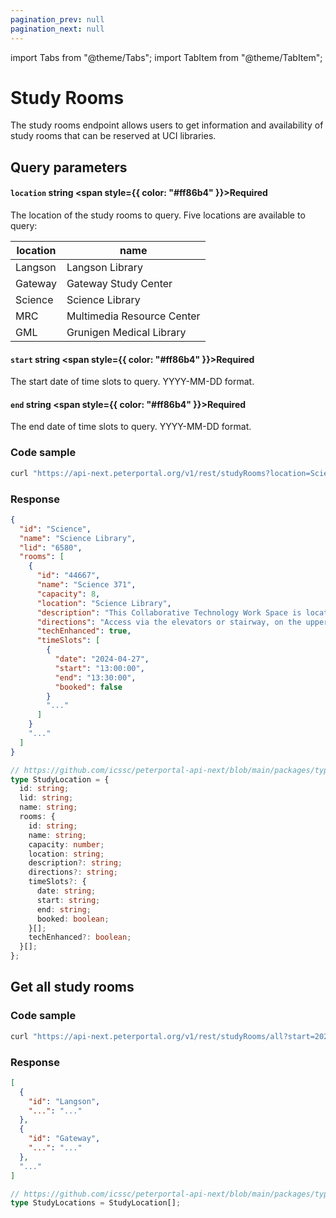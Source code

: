 ```yaml
---
pagination_prev: null
pagination_next: null
---
```


import Tabs from "@theme/Tabs";
import TabItem from "@theme/TabItem";

# Study Rooms

The study rooms endpoint allows users to get information and availability of study rooms that can be reserved at UCI libraries.

## Query parameters

#### `location` string <span style={{ color: "#ff86b4" }}>Required</span>

The location of the study rooms to query. Five locations are available to query:

| location | name                       |
| -------- | -------------------------- |
| Langson  | Langson Library            |
| Gateway  | Gateway Study Center       |
| Science  | Science Library            |
| MRC      | Multimedia Resource Center |
| GML      | Grunigen Medical Library   |

#### `start` string <span style={{ color: "#ff86b4" }}>Required</span>

The start date of time slots to query. YYYY-MM-DD format.

#### `end` string <span style={{ color: "#ff86b4" }}>Required</span>

The end date of time slots to query. YYYY-MM-DD format.

### Code sample

<Tabs>
<TabItem value="bash" label="cURL">

```bash
curl "https://api-next.peterportal.org/v1/rest/studyRooms?location=Science&start=2024-04-26&end=2024-04-30""
```

</TabItem>
</Tabs>

### Response

<Tabs>
<TabItem value="json" label="Example response">

```json
{
  "id": "Science",
  "name": "Science Library",
  "lid": "6580",
  "rooms": [
    {
      "id": "44667",
      "name": "Science 371",
      "capacity": 8,
      "location": "Science Library",
      "description": "This Collaborative Technology Work Space is located on the upper level of the 2nd Floor Grand Reading Room. Access via the stairway halfway through the Grand Reading Room. Digital display available. Bring your own laptop.",
      "directions": "Access via the elevators or stairway, on the upper level of the Grand Reading Room.",
      "techEnhanced": true,
      "timeSlots": [
        {
          "date": "2024-04-27",
          "start": "13:00:00",
          "end": "13:30:00",
          "booked": false
        }
        "..."
      ]
    }
    "..."
  ]
}
```

</TabItem>
<TabItem value="ts" label="Payload schema">

```typescript
// https://github.com/icssc/peterportal-api-next/blob/main/packages/types/types/studyRoom
type StudyLocation = {
  id: string;
  lid: string;
  name: string;
  rooms: {
    id: string;
    name: string;
    capacity: number;
    location: string;
    description?: string;
    directions?: string;
    timeSlots?: {
      date: string;
      start: string;
      end: string;
      booked: boolean;
    }[];
    techEnhanced?: boolean;
  }[];
};
```

</TabItem>
</Tabs>

## Get all study rooms

### Code sample

<Tabs>
<TabItem value="bash" label="cURL">

```bash
curl "https://api-next.peterportal.org/v1/rest/studyRooms/all?start=2024-04-26&end=2024-04-30"
```

</TabItem>
</Tabs>

### Response

<Tabs>
<TabItem value="json" label="Example response">

```json
[
  {
    "id": "Langson",
    "...": "..."
  },
  {
    "id": "Gateway",
    "...": "..."
  },
  "..."
]
```

</TabItem>
<TabItem value="ts" label="Payload schema">

```typescript
// https://github.com/icssc/peterportal-api-next/blob/main/packages/types/types/studyRoom
type StudyLocations = StudyLocation[];
```

</TabItem>
</Tabs>
